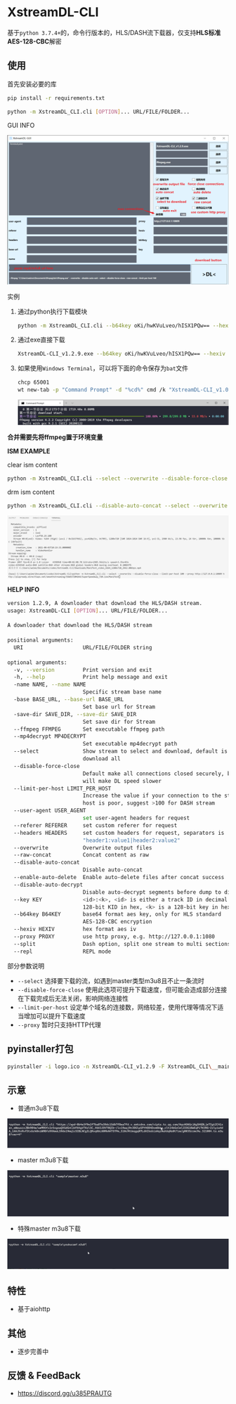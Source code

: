 # XstreamDL-CLI
基于`python 3.7.4+`的，命令行版本的，HLS/DASH流下载器，仅支持**HLS标准AES-128-CBC**解密

## 使用

首先安装必要的库
```bash
pip install -r requirements.txt
```

```bash
python -m XstreamDL_CLI.cli [OPTION]... URL/FILE/FOLDER...
```

GUI INFO

![](/images/Snipaste_2021-08-07_16-00-35.png)

实例

1. 通过python执行下载模块
    ```bash
    python -m XstreamDL_CLI.cli --b64key oKi/hwKVuLveo/hISX1PQw== --hexiv b3d5ca56926d49d8e96b70aa5c7b358e --name 第一节总论 https://hls.videocc.net/d06ae002cb/2/d06ae002cb4a0bed78fb912c874fdbb2_2.m3u8
    ```
2. 通过exe直接下载
    ```bash
    XstreamDL-CLI_v1.2.9.exe --b64key oKi/hwKVuLveo/hISX1PQw== --hexiv b3d5ca56926d49d8e96b70aa5c7b358e --name 第一节总论 https://hls.videocc.net/d06ae002cb/2/d06ae002cb4a0bed78fb912c874fdbb2_2.m3u8
    ```
3. 如果使用`Windows Terminal`，可以将下面的命令保存为`bat`文件
    ```bash
    chcp 65001
    wt new-tab -p "Command Prompt" -d "%cd%" cmd /k "XstreamDL-CLI_v1.0.0.exe --b64key oKi/hwKVuLveo/hISX1PQw== --hexiv b3d5ca56926d49d8e96b70aa5c7b358e --name 第一节总论 https://hls.videocc.net/d06ae002cb/2/d06ae002cb4a0bed78fb912c874fdbb2_2.m3u8"
    ```
    
    ![](images/Snipaste_2021-02-04_19-13-09.png)

**合并需要先将ffmpeg置于环境变量**

**ISM EXAMPLE**

clear ism content

```bash
python -m XstreamDL_CLI.cli --select --overwrite --disable-force-close --limit-per-host 200 http://playready.directtaps.net/smoothstreaming/SSWSS720H264/SuperSpeedway_720.ism/Manifest
```

drm ism content

```bash
python -m XstreamDL_CLI.cli --disable-auto-concat --select --overwrite --disable-force-close --limit-per-host 200 https://akamaicdn.hbogo.eu/5acb29be-eba0-46b1-8646-0e8354ff9cda_hbo/COMP/140258727_adr_comp_0cc2c364-5dba-4f1c-96f9-5640f98f5bbb_3400000_v2.ism/manifest 
```

![](images/oCam_2021_08_03_18_19_56_590.gif)

**HELP INFO**

```bash
version 1.2.9, A downloader that download the HLS/DASH stream.
usage: XstreamDL-CLI [OPTION]... URL/FILE/FOLDER...

A downloader that download the HLS/DASH stream

positional arguments:
  URI                   URL/FILE/FOLDER string

optional arguments:
  -v, --version         Print version and exit
  -h, --help            Print help message and exit
  -name NAME, --name NAME
                        Specific stream base name
  -base BASE_URL, --base-url BASE_URL
                        Set base url for Stream
  -save-dir SAVE_DIR, --save-dir SAVE_DIR
                        Set save dir for Stream
  --ffmpeg FFMPEG       Set executable ffmpeg path
  --mp4decrypt MP4DECRYPT
                        Set executable mp4decrypt path
  --select              Show stream to select and download, default is to
                        download all
  --disable-force-close
                        Default make all connections closed securely, but it
                        will make DL speed slower
  --limit-per-host LIMIT_PER_HOST
                        Increase the value if your connection to the stream
                        host is poor, suggest >100 for DASH stream
  --user-agent USER_AGENT
                        set user-agent headers for request
  --referer REFERER     set custom referer for request
  --headers HEADERS     set custom headers for request, separators is |, e.g.
                        "header1:value1|header2:value2"
  --overwrite           Overwrite output files
  --raw-concat          Concat content as raw
  --disable-auto-concat
                        Disable auto-concat
  --enable-auto-delete  Enable auto-delete files after concat success
  --disable-auto-decrypt
                        Disable auto-decrypt segments before dump to disk
  --key KEY             <id>:<k>, <id> is either a track ID in decimal or a
                        128-bit KID in hex, <k> is a 128-bit key in hex
  --b64key B64KEY       base64 format aes key, only for HLS standard
                        AES-128-CBC encryption
  --hexiv HEXIV         hex format aes iv
  --proxy PROXY         use http proxy, e.g. http://127.0.0.1:1080
  --split               Dash option, split one stream to multi sections
  --repl                REPL mode
```

部分参数说明

- `--select`
    选择要下载的流，如遇到master类型m3u8且不止一条流时
- `--disable-force-close`
    使用此选项可提升下载速度，但可能会造成部分连接在下载完成后无法关闭，影响网络连接性
- `--limit-per-host`
    设定单个域名的连接数，网络较差，使用代理等情况下适当增加可以提升下载速度
- `--proxy`
    暂时只支持HTTP代理

## pyinstaller打包

```bash
pyinstaller -i logo.ico -n XstreamDL-CLI_v1.2.9 -F XstreamDL_CLI\__main__.py
```

## 示意

- 普通m3u8下载

![](images/normal_m3u8.gif)

- master m3u8下载

![](images/master_m3u8.gif)

- 特殊master m3u8下载

![](images/camf_master_m3u8.gif)

## 特性

- 基于aiohttp

## 其他

- 逐步完善中

## 反馈 & FeedBack

- https://discord.gg/u385PRAUTG